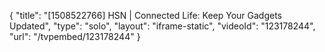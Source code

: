 {
    "title": "[1508522766] HSN | Connected Life: Keep Your Gadgets Updated",
    "type": "solo",
    "layout": "iframe-static",
    "videoId": "123178244",
    "url": "\/tvpembed\/123178244"
}